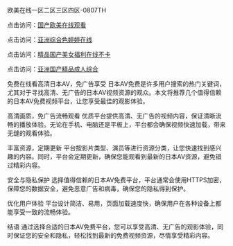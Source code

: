 欧美在线一区二区三区四区-0807TH

点击访问：<a href="https://heiliaoxqkkct.pages.dev">国产欧美在线观看</a>

点击访问：<a href="https://heiliaozj3tjd.pages.dev">亚洲综合色婷婷在线</a>

点击访问：<a href="https://heiliaoe8ajia.pages.dev">精品国产美女福利在线不卡</a>

点击访问：<a href="https://heiliaoxwd5i8.pages.dev">亚洲国产精品成人综合</a>



免费在线看高清日本AV，免广告享受
日本AV免费是许多用户搜索的热门关键词，尤其对于寻找高清、无广告的日本AV视频资源的观众。本文将推荐几个值得信赖的日本AV免费视频平台，让您享受最佳的观影体验。

高清画质，免广告流畅观看
优质平台提供高清、无广告的视频内容，保证清晰流畅的播放体验。无论在手机、电脑还是平板上，平台都会确保视频快速加载，带来无缝的观看体验。

丰富资源，定期更新
平台按影片类型、演员等进行资源分类，让您快速找到感兴趣的内容。同时，平台会定期更新，确保您能观看到最新的日本AV资源，避免错过精彩内容。

安全与隐私保护
选择值得信赖的日本AV免费平台，平台通常会使用HTTPS加密，保障您的数据安全，避免恶意广告和病毒，确保您的隐私得到保护。

优化用户体验
平台设计简洁、易用，页面加载速度快，确保用户在各种设备上都能享受一致的流畅体验。

结语
通过选择合适的日本AV免费平台，您可以享受高清、无广告的观影体验，同时保证您的安全和隐私，轻松找到最新的免费视频资源，尽情享受精彩内容。










<span style="display:none;">[Canonical link]( https://github.com/hk6458/8645 ）</span>
